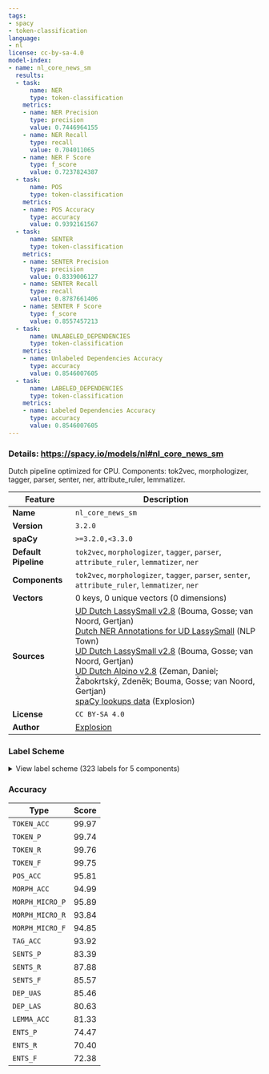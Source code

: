 ```yaml
---
tags:
- spacy
- token-classification
language:
- nl
license: cc-by-sa-4.0
model-index:
- name: nl_core_news_sm
  results:
  - task:
      name: NER
      type: token-classification
    metrics:
    - name: NER Precision
      type: precision
      value: 0.7446964155
    - name: NER Recall
      type: recall
      value: 0.704011065
    - name: NER F Score
      type: f_score
      value: 0.7237824387
  - task:
      name: POS
      type: token-classification
    metrics:
    - name: POS Accuracy
      type: accuracy
      value: 0.9392161567
  - task:
      name: SENTER
      type: token-classification
    metrics:
    - name: SENTER Precision
      type: precision
      value: 0.8339006127
    - name: SENTER Recall
      type: recall
      value: 0.8787661406
    - name: SENTER F Score
      type: f_score
      value: 0.8557457213
  - task:
      name: UNLABELED_DEPENDENCIES
      type: token-classification
    metrics:
    - name: Unlabeled Dependencies Accuracy
      type: accuracy
      value: 0.8546007605
  - task:
      name: LABELED_DEPENDENCIES
      type: token-classification
    metrics:
    - name: Labeled Dependencies Accuracy
      type: accuracy
      value: 0.8546007605
---
```

### Details: https://spacy.io/models/nl#nl_core_news_sm

Dutch pipeline optimized for CPU. Components: tok2vec, morphologizer, tagger, parser, senter, ner, attribute_ruler, lemmatizer.

| Feature | Description |
| --- | --- |
| **Name** | `nl_core_news_sm` |
| **Version** | `3.2.0` |
| **spaCy** | `>=3.2.0,<3.3.0` |
| **Default Pipeline** | `tok2vec`, `morphologizer`, `tagger`, `parser`, `attribute_ruler`, `lemmatizer`, `ner` |
| **Components** | `tok2vec`, `morphologizer`, `tagger`, `parser`, `senter`, `attribute_ruler`, `lemmatizer`, `ner` |
| **Vectors** | 0 keys, 0 unique vectors (0 dimensions) |
| **Sources** | [UD Dutch LassySmall v2.8](https://github.com/UniversalDependencies/UD_Dutch-LassySmall) (Bouma, Gosse; van Noord, Gertjan)<br />[Dutch NER Annotations for UD LassySmall](https://nlp.town) (NLP Town)<br />[UD Dutch LassySmall v2.8](https://github.com/UniversalDependencies/UD_Dutch-LassySmall) (Bouma, Gosse; van Noord, Gertjan)<br />[UD Dutch Alpino v2.8](https://github.com/UniversalDependencies/UD_Dutch-Alpino) (Zeman, Daniel; Žabokrtský, Zdeněk; Bouma, Gosse; van Noord, Gertjan)<br />[spaCy lookups data](https://github.com/explosion/spacy-lookups-data) (Explosion) |
| **License** | `CC BY-SA 4.0` |
| **Author** | [Explosion](https://explosion.ai) |

### Label Scheme

<details>

<summary>View label scheme (323 labels for 5 components)</summary>

| Component | Labels |
| --- | --- |
| **`morphologizer`** | `POS=PRON\|Person=3\|PronType=Dem`, `Number=Sing\|POS=AUX\|Tense=Pres\|VerbForm=Fin`, `POS=ADV`, `POS=VERB\|VerbForm=Part`, `POS=PUNCT`, `Number=Sing\|POS=AUX\|Tense=Past\|VerbForm=Fin`, `POS=ADP`, `POS=NUM`, `Number=Plur\|POS=NOUN`, `POS=VERB\|VerbForm=Inf`, `POS=SCONJ`, `Definite=Def\|POS=DET`, `Gender=Com\|Number=Sing\|POS=NOUN`, `Number=Sing\|POS=VERB\|Tense=Pres\|VerbForm=Fin`, `Degree=Pos\|POS=ADJ`, `Gender=Neut\|Number=Sing\|POS=PROPN`, `Gender=Com\|Number=Sing\|POS=PROPN`, `POS=AUX\|VerbForm=Inf`, `Number=Sing\|POS=VERB\|Tense=Past\|VerbForm=Fin`, `POS=DET`, `Gender=Neut\|Number=Sing\|POS=NOUN`, `POS=PRON\|Person=3\|PronType=Prs`, `POS=CCONJ`, `Number=Plur\|POS=VERB\|Tense=Pres\|VerbForm=Fin`, `POS=PRON\|Person=3\|PronType=Ind`, `Degree=Cmp\|POS=ADJ`, `Case=Nom\|POS=PRON\|Person=1\|PronType=Prs`, `Definite=Ind\|POS=DET`, `Case=Nom\|POS=PRON\|Person=3\|PronType=Prs`, `POS=PRON\|Person=3\|Poss=Yes\|PronType=Prs`, `Number=Plur\|POS=AUX\|Tense=Pres\|VerbForm=Fin`, `POS=PRON\|PronType=Rel`, `Case=Acc\|POS=PRON\|Person=1\|PronType=Prs`, `Number=Plur\|POS=VERB\|Tense=Past\|VerbForm=Fin`, `Gender=Com,Neut\|Number=Sing\|POS=NOUN`, `Case=Acc\|POS=PRON\|Person=3\|PronType=Prs\|Reflex=Yes`, `Case=Acc\|POS=PRON\|Person=3\|PronType=Prs`, `POS=PROPN`, `POS=PRON\|PronType=Ind`, `POS=PRON\|Person=3\|PronType=Int`, `Case=Acc\|POS=PRON\|PronType=Rcp`, `Number=Plur\|POS=AUX\|Tense=Past\|VerbForm=Fin`, `Number=Sing\|POS=NOUN`, `POS=PRON\|Person=1\|Poss=Yes\|PronType=Prs`, `POS=SYM`, `Abbr=Yes\|POS=X`, `Gender=Com,Neut\|Number=Sing\|POS=PROPN`, `Degree=Sup\|POS=ADJ`, `POS=ADJ`, `Number=Sing\|POS=PROPN`, `POS=PRON\|PronType=Dem`, `POS=AUX\|VerbForm=Part`, `POS=PRON\|Person=3\|PronType=Rel`, `Number=Plur\|POS=PROPN`, `POS=PRON\|Person=2\|Poss=Yes\|PronType=Prs`, `Case=Dat\|POS=PRON\|PronType=Dem`, `Case=Nom\|POS=PRON\|Person=2\|PronType=Prs`, `POS=INTJ`, `Case=Acc\|POS=PRON\|Person=2\|PronType=Prs`, `Case=Gen\|POS=PRON\|Person=3\|Poss=Yes\|PronType=Prs`, `POS=PRON\|PronType=Int`, `POS=PRON\|Person=2\|PronType=Prs`, `POS=PRON\|Person=3`, `Case=Gen\|POS=PRON\|Person=2\|PronType=Prs`, `POS=X` |
| **`tagger`** | `ADJ\|nom\|basis\|met-e\|mv-n`, `ADJ\|nom\|basis\|met-e\|zonder-n\|bijz`, `ADJ\|nom\|basis\|met-e\|zonder-n\|stan`, `ADJ\|nom\|basis\|zonder\|mv-n`, `ADJ\|nom\|basis\|zonder\|zonder-n`, `ADJ\|nom\|comp\|met-e\|mv-n`, `ADJ\|nom\|comp\|met-e\|zonder-n\|stan`, `ADJ\|nom\|sup\|met-e\|mv-n`, `ADJ\|nom\|sup\|met-e\|zonder-n\|bijz`, `ADJ\|nom\|sup\|met-e\|zonder-n\|stan`, `ADJ\|nom\|sup\|zonder\|zonder-n`, `ADJ\|postnom\|basis\|met-s`, `ADJ\|postnom\|basis\|zonder`, `ADJ\|postnom\|comp\|met-s`, `ADJ\|prenom\|basis\|met-e\|bijz`, `ADJ\|prenom\|basis\|met-e\|stan`, `ADJ\|prenom\|basis\|zonder`, `ADJ\|prenom\|comp\|met-e\|stan`, `ADJ\|prenom\|comp\|zonder`, `ADJ\|prenom\|sup\|met-e\|stan`, `ADJ\|prenom\|sup\|zonder`, `ADJ\|vrij\|basis\|zonder`, `ADJ\|vrij\|comp\|zonder`, `ADJ\|vrij\|dim\|zonder`, `ADJ\|vrij\|sup\|zonder`, `BW`, `LET`, `LID\|bep\|dat\|evmo`, `LID\|bep\|gen\|evmo`, `LID\|bep\|gen\|rest3`, `LID\|bep\|stan\|evon`, `LID\|bep\|stan\|rest`, `LID\|onbep\|stan\|agr`, `N\|eigen\|ev\|basis\|gen`, `N\|eigen\|ev\|basis\|genus\|stan`, `N\|eigen\|ev\|basis\|onz\|stan`, `N\|eigen\|ev\|basis\|zijd\|stan`, `N\|eigen\|ev\|dim\|onz\|stan`, `N\|eigen\|mv\|basis`, `N\|soort\|ev\|basis\|dat`, `N\|soort\|ev\|basis\|gen`, `N\|soort\|ev\|basis\|genus\|stan`, `N\|soort\|ev\|basis\|onz\|stan`, `N\|soort\|ev\|basis\|zijd\|stan`, `N\|soort\|ev\|dim\|onz\|stan`, `N\|soort\|mv\|basis`, `N\|soort\|mv\|dim`, `SPEC\|afgebr`, `SPEC\|afk`, `SPEC\|deeleigen`, `SPEC\|enof`, `SPEC\|meta`, `SPEC\|symb`, `SPEC\|vreemd`, `TSW`, `TW\|hoofd\|nom\|mv-n\|basis`, `TW\|hoofd\|nom\|mv-n\|dim`, `TW\|hoofd\|nom\|zonder-n\|basis`, `TW\|hoofd\|nom\|zonder-n\|dim`, `TW\|hoofd\|prenom\|stan`, `TW\|hoofd\|vrij`, `TW\|rang\|nom\|mv-n`, `TW\|rang\|nom\|zonder-n`, `TW\|rang\|prenom\|stan`, `VG\|neven`, `VG\|onder`, `VNW\|aanw\|adv-pron\|obl\|vol\|3o\|getal`, `VNW\|aanw\|adv-pron\|stan\|red\|3\|getal`, `VNW\|aanw\|det\|dat\|nom\|met-e\|zonder-n`, `VNW\|aanw\|det\|dat\|prenom\|met-e\|evmo`, `VNW\|aanw\|det\|gen\|prenom\|met-e\|rest3`, `VNW\|aanw\|det\|stan\|nom\|met-e\|mv-n`, `VNW\|aanw\|det\|stan\|nom\|met-e\|zonder-n`, `VNW\|aanw\|det\|stan\|prenom\|met-e\|rest`, `VNW\|aanw\|det\|stan\|prenom\|zonder\|agr`, `VNW\|aanw\|det\|stan\|prenom\|zonder\|evon`, `VNW\|aanw\|det\|stan\|prenom\|zonder\|rest`, `VNW\|aanw\|det\|stan\|vrij\|zonder`, `VNW\|aanw\|pron\|gen\|vol\|3m\|ev`, `VNW\|aanw\|pron\|stan\|vol\|3o\|ev`, `VNW\|aanw\|pron\|stan\|vol\|3\|getal`, `VNW\|betr\|det\|stan\|nom\|met-e\|zonder-n`, `VNW\|betr\|det\|stan\|nom\|zonder\|zonder-n`, `VNW\|betr\|pron\|stan\|vol\|3\|ev`, `VNW\|betr\|pron\|stan\|vol\|persoon\|getal`, `VNW\|bez\|det\|gen\|vol\|3\|ev\|prenom\|met-e\|rest3`, `VNW\|bez\|det\|stan\|nadr\|2v\|mv\|prenom\|zonder\|agr`, `VNW\|bez\|det\|stan\|red\|1\|ev\|prenom\|zonder\|agr`, `VNW\|bez\|det\|stan\|red\|2v\|ev\|prenom\|zonder\|agr`, `VNW\|bez\|det\|stan\|red\|3\|ev\|prenom\|zonder\|agr`, `VNW\|bez\|det\|stan\|vol\|1\|ev\|prenom\|met-e\|rest`, `VNW\|bez\|det\|stan\|vol\|1\|ev\|prenom\|zonder\|agr`, `VNW\|bez\|det\|stan\|vol\|1\|mv\|prenom\|met-e\|rest`, `VNW\|bez\|det\|stan\|vol\|1\|mv\|prenom\|zonder\|evon`, `VNW\|bez\|det\|stan\|vol\|2v\|ev\|prenom\|zonder\|agr`, `VNW\|bez\|det\|stan\|vol\|2\|getal\|prenom\|zonder\|agr`, `VNW\|bez\|det\|stan\|vol\|3m\|ev\|nom\|met-e\|zonder-n`, `VNW\|bez\|det\|stan\|vol\|3m\|ev\|prenom\|met-e\|rest`, `VNW\|bez\|det\|stan\|vol\|3p\|mv\|prenom\|met-e\|rest`, `VNW\|bez\|det\|stan\|vol\|3v\|ev\|nom\|met-e\|zonder-n`, `VNW\|bez\|det\|stan\|vol\|3v\|ev\|prenom\|met-e\|rest`, `VNW\|bez\|det\|stan\|vol\|3\|ev\|prenom\|zonder\|agr`, `VNW\|bez\|det\|stan\|vol\|3\|mv\|prenom\|zonder\|agr`, `VNW\|excl\|pron\|stan\|vol\|3\|getal`, `VNW\|onbep\|adv-pron\|gen\|red\|3\|getal`, `VNW\|onbep\|adv-pron\|obl\|vol\|3o\|getal`, `VNW\|onbep\|det\|stan\|nom\|met-e\|mv-n`, `VNW\|onbep\|det\|stan\|nom\|met-e\|zonder-n`, `VNW\|onbep\|det\|stan\|nom\|zonder\|zonder-n`, `VNW\|onbep\|det\|stan\|prenom\|met-e\|agr`, `VNW\|onbep\|det\|stan\|prenom\|met-e\|evz`, `VNW\|onbep\|det\|stan\|prenom\|met-e\|mv`, `VNW\|onbep\|det\|stan\|prenom\|met-e\|rest`, `VNW\|onbep\|det\|stan\|prenom\|zonder\|agr`, `VNW\|onbep\|det\|stan\|prenom\|zonder\|evon`, `VNW\|onbep\|det\|stan\|vrij\|zonder`, `VNW\|onbep\|grad\|gen\|nom\|met-e\|mv-n\|basis`, `VNW\|onbep\|grad\|stan\|nom\|met-e\|mv-n\|basis`, `VNW\|onbep\|grad\|stan\|nom\|met-e\|mv-n\|sup`, `VNW\|onbep\|grad\|stan\|nom\|met-e\|zonder-n\|basis`, `VNW\|onbep\|grad\|stan\|nom\|met-e\|zonder-n\|sup`, `VNW\|onbep\|grad\|stan\|prenom\|met-e\|agr\|basis`, `VNW\|onbep\|grad\|stan\|prenom\|met-e\|agr\|comp`, `VNW\|onbep\|grad\|stan\|prenom\|met-e\|agr\|sup`, `VNW\|onbep\|grad\|stan\|prenom\|met-e\|mv\|basis`, `VNW\|onbep\|grad\|stan\|prenom\|zonder\|agr\|basis`, `VNW\|onbep\|grad\|stan\|prenom\|zonder\|agr\|comp`, `VNW\|onbep\|grad\|stan\|vrij\|zonder\|basis`, `VNW\|onbep\|grad\|stan\|vrij\|zonder\|comp`, `VNW\|onbep\|grad\|stan\|vrij\|zonder\|sup`, `VNW\|onbep\|pron\|gen\|vol\|3p\|ev`, `VNW\|onbep\|pron\|stan\|vol\|3o\|ev`, `VNW\|onbep\|pron\|stan\|vol\|3p\|ev`, `VNW\|pers\|pron\|gen\|vol\|2\|getal`, `VNW\|pers\|pron\|nomin\|nadr\|3m\|ev\|masc`, `VNW\|pers\|pron\|nomin\|nadr\|3v\|ev\|fem`, `VNW\|pers\|pron\|nomin\|red\|1\|mv`, `VNW\|pers\|pron\|nomin\|red\|2v\|ev`, `VNW\|pers\|pron\|nomin\|red\|2\|getal`, `VNW\|pers\|pron\|nomin\|red\|3p\|ev\|masc`, `VNW\|pers\|pron\|nomin\|red\|3\|ev\|masc`, `VNW\|pers\|pron\|nomin\|vol\|1\|ev`, `VNW\|pers\|pron\|nomin\|vol\|1\|mv`, `VNW\|pers\|pron\|nomin\|vol\|2b\|getal`, `VNW\|pers\|pron\|nomin\|vol\|2v\|ev`, `VNW\|pers\|pron\|nomin\|vol\|2\|getal`, `VNW\|pers\|pron\|nomin\|vol\|3p\|mv`, `VNW\|pers\|pron\|nomin\|vol\|3v\|ev\|fem`, `VNW\|pers\|pron\|nomin\|vol\|3\|ev\|masc`, `VNW\|pers\|pron\|obl\|nadr\|3m\|ev\|masc`, `VNW\|pers\|pron\|obl\|red\|3\|ev\|masc`, `VNW\|pers\|pron\|obl\|vol\|2v\|ev`, `VNW\|pers\|pron\|obl\|vol\|3p\|mv`, `VNW\|pers\|pron\|obl\|vol\|3\|ev\|masc`, `VNW\|pers\|pron\|obl\|vol\|3\|getal\|fem`, `VNW\|pers\|pron\|stan\|nadr\|2v\|mv`, `VNW\|pers\|pron\|stan\|red\|3\|ev\|fem`, `VNW\|pers\|pron\|stan\|red\|3\|ev\|onz`, `VNW\|pers\|pron\|stan\|red\|3\|mv`, `VNW\|pr\|pron\|obl\|nadr\|1\|ev`, `VNW\|pr\|pron\|obl\|nadr\|2v\|getal`, `VNW\|pr\|pron\|obl\|nadr\|2\|getal`, `VNW\|pr\|pron\|obl\|red\|1\|ev`, `VNW\|pr\|pron\|obl\|red\|2v\|getal`, `VNW\|pr\|pron\|obl\|vol\|1\|ev`, `VNW\|pr\|pron\|obl\|vol\|1\|mv`, `VNW\|pr\|pron\|obl\|vol\|2\|getal`, `VNW\|recip\|pron\|gen\|vol\|persoon\|mv`, `VNW\|recip\|pron\|obl\|vol\|persoon\|mv`, `VNW\|refl\|pron\|obl\|nadr\|3\|getal`, `VNW\|refl\|pron\|obl\|red\|3\|getal`, `VNW\|vb\|adv-pron\|obl\|vol\|3o\|getal`, `VNW\|vb\|det\|stan\|nom\|met-e\|zonder-n`, `VNW\|vb\|det\|stan\|prenom\|met-e\|rest`, `VNW\|vb\|det\|stan\|prenom\|zonder\|evon`, `VNW\|vb\|pron\|gen\|vol\|3m\|ev`, `VNW\|vb\|pron\|gen\|vol\|3p\|mv`, `VNW\|vb\|pron\|gen\|vol\|3v\|ev`, `VNW\|vb\|pron\|stan\|vol\|3o\|ev`, `VNW\|vb\|pron\|stan\|vol\|3p\|getal`, `VZ\|fin`, `VZ\|init`, `VZ\|versm`, `WW\|inf\|nom\|zonder\|zonder-n`, `WW\|inf\|prenom\|met-e`, `WW\|inf\|vrij\|zonder`, `WW\|od\|nom\|met-e\|mv-n`, `WW\|od\|nom\|met-e\|zonder-n`, `WW\|od\|prenom\|met-e`, `WW\|od\|prenom\|zonder`, `WW\|od\|vrij\|zonder`, `WW\|pv\|conj\|ev`, `WW\|pv\|tgw\|ev`, `WW\|pv\|tgw\|met-t`, `WW\|pv\|tgw\|mv`, `WW\|pv\|verl\|ev`, `WW\|pv\|verl\|mv`, `WW\|vd\|nom\|met-e\|mv-n`, `WW\|vd\|nom\|met-e\|zonder-n`, `WW\|vd\|prenom\|met-e`, `WW\|vd\|prenom\|zonder`, `WW\|vd\|vrij\|zonder` |
| **`parser`** | `ROOT`, `acl`, `acl:relcl`, `advcl`, `advmod`, `amod`, `appos`, `aux`, `aux:pass`, `case`, `cc`, `ccomp`, `compound:prt`, `conj`, `cop`, `csubj`, `dep`, `det`, `expl`, `expl:pv`, `fixed`, `flat`, `iobj`, `mark`, `nmod`, `nmod:poss`, `nsubj`, `nsubj:pass`, `nummod`, `obj`, `obl`, `obl:agent`, `orphan`, `parataxis`, `punct`, `xcomp` |
| **`senter`** | `I`, `S` |
| **`ner`** | `CARDINAL`, `DATE`, `EVENT`, `FAC`, `GPE`, `LANGUAGE`, `LAW`, `LOC`, `MONEY`, `NORP`, `ORDINAL`, `ORG`, `PERCENT`, `PERSON`, `PRODUCT`, `QUANTITY`, `TIME`, `WORK_OF_ART` |

</details>

### Accuracy

| Type | Score |
| --- | --- |
| `TOKEN_ACC` | 99.97 |
| `TOKEN_P` | 99.74 |
| `TOKEN_R` | 99.76 |
| `TOKEN_F` | 99.75 |
| `POS_ACC` | 95.81 |
| `MORPH_ACC` | 94.99 |
| `MORPH_MICRO_P` | 95.89 |
| `MORPH_MICRO_R` | 93.84 |
| `MORPH_MICRO_F` | 94.85 |
| `TAG_ACC` | 93.92 |
| `SENTS_P` | 83.39 |
| `SENTS_R` | 87.88 |
| `SENTS_F` | 85.57 |
| `DEP_UAS` | 85.46 |
| `DEP_LAS` | 80.63 |
| `LEMMA_ACC` | 81.33 |
| `ENTS_P` | 74.47 |
| `ENTS_R` | 70.40 |
| `ENTS_F` | 72.38 |